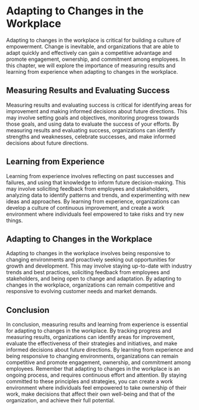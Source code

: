 Adapting to Changes in the Workplace
===============================================================================================

Adapting to changes in the workplace is critical for building a culture of empowerment. Change is inevitable, and organizations that are able to adapt quickly and effectively can gain a competitive advantage and promote engagement, ownership, and commitment among employees. In this chapter, we will explore the importance of measuring results and learning from experience when adapting to changes in the workplace.

Measuring Results and Evaluating Success
----------------------------------------

Measuring results and evaluating success is critical for identifying areas for improvement and making informed decisions about future directions. This may involve setting goals and objectives, monitoring progress towards those goals, and using data to evaluate the success of your efforts. By measuring results and evaluating success, organizations can identify strengths and weaknesses, celebrate successes, and make informed decisions about future directions.

Learning from Experience
------------------------

Learning from experience involves reflecting on past successes and failures, and using that knowledge to inform future decision-making. This may involve soliciting feedback from employees and stakeholders, analyzing data to identify patterns and trends, and experimenting with new ideas and approaches. By learning from experience, organizations can develop a culture of continuous improvement, and create a work environment where individuals feel empowered to take risks and try new things.

Adapting to Changes in the Workplace
------------------------------------

Adapting to changes in the workplace involves being responsive to changing environments and proactively seeking out opportunities for growth and development. This may involve staying up-to-date with industry trends and best practices, soliciting feedback from employees and stakeholders, and being open to change and adaptation. By adapting to changes in the workplace, organizations can remain competitive and responsive to evolving customer needs and market demands.

Conclusion
----------

In conclusion, measuring results and learning from experience is essential for adapting to changes in the workplace. By tracking progress and measuring results, organizations can identify areas for improvement, evaluate the effectiveness of their strategies and initiatives, and make informed decisions about future directions. By learning from experience and being responsive to changing environments, organizations can remain competitive and promote engagement, ownership, and commitment among employees. Remember that adapting to changes in the workplace is an ongoing process, and requires continuous effort and attention. By staying committed to these principles and strategies, you can create a work environment where individuals feel empowered to take ownership of their work, make decisions that affect their own well-being and that of the organization, and achieve their full potential.
